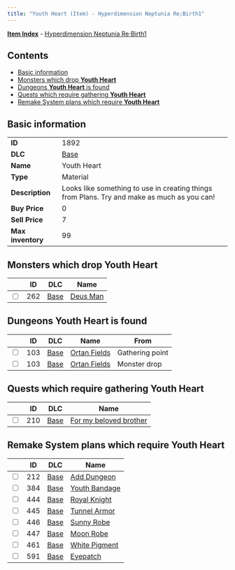 ```yaml
---
title: "Youth Heart (Item) - Hyperdimension Neptunia Re;Birth1"
---
```


[**Item Index**](/neptunia/rb1/item/index.html) - [Hyperdimension Neptunia Re;Birth1](/neptunia/rb1)

## Contents

- [Basic information](#basic-information)
- [Monsters which drop **Youth Heart**](#monsters-which-drop-youth-heart)
- [Dungeons **Youth Heart** is found](#dungeons-youth-heart-is-found)
- [Quests which require gathering **Youth Heart**](#quests-which-require-gathering-youth-heart)
- [Remake System plans which require **Youth Heart**](#remake-system-plans-which-require-youth-heart)

## Basic information

|   |   |
| -- | -- |
| **ID** | 1892 |
| **DLC** | [Base](/neptunia/rb1/dlc/1-base.html) |
| **Name** | Youth Heart |
| **Type** | Material |
| **Description** | Looks like something to use in creating things from Plans. Try and make as much as you can! |
| **Buy Price** | 0 |
| **Sell Price** | 7 |
| **Max inventory** | 99 |


## Monsters which drop **Youth Heart**

|    | ID | DLC | Name |
| -- | -- | --- | ---- |
| <input type="checkbox" id="rb1-monster-1-262" class="trackbox" /> | 262 | [Base](/neptunia/rb1/dlc/1-base.html) | [Deus Man](/neptunia/rb1/monster/1-262-deus-man.html) |


## Dungeons **Youth Heart** is found

|    | ID | DLC | Name | From |
| -- | -- | --- | ---- | ---- |
| <input type="checkbox" id="rb1-dungeon-1-103" class="trackbox" /> | 103 | [Base](/neptunia/rb1/dlc/1-base.html) | [Ortan Fields](/neptunia/rb1/dungeon/1-103-ortan-fields.html) | Gathering point |
| <input type="checkbox" id="rb1-dungeon-1-103" class="trackbox" /> | 103 | [Base](/neptunia/rb1/dlc/1-base.html) | [Ortan Fields](/neptunia/rb1/dungeon/1-103-ortan-fields.html) | Monster drop |


## Quests which require gathering **Youth Heart**

|    | ID | DLC | Name |
| -- | -- | --- | ---- |
| <input type="checkbox" id="rb1-quest-1-210" class="trackbox" /> | 210 | [Base](/neptunia/rb1/dlc/1-base.html) | [For my beloved brother](/neptunia/rb1/quest/1-210-for-my-beloved-brother.html) |


## Remake System plans which require **Youth Heart**

|    | ID | DLC | Name |
| -- | -- | --- | ---- |
| <input type="checkbox" id="rb1-quest-1-212" class="trackbox" /> | 212 | [Base](/neptunia/rb1/dlc/1-base.html) | [Add Dungeon](/neptunia/rb1/quest/1-212-add-dungeon.html) |
| <input type="checkbox" id="rb1-quest-1-384" class="trackbox" /> | 384 | [Base](/neptunia/rb1/dlc/1-base.html) | [Youth Bandage](/neptunia/rb1/quest/1-384-youth-bandage.html) |
| <input type="checkbox" id="rb1-quest-1-444" class="trackbox" /> | 444 | [Base](/neptunia/rb1/dlc/1-base.html) | [Royal Knight](/neptunia/rb1/quest/1-444-royal-knight.html) |
| <input type="checkbox" id="rb1-quest-1-445" class="trackbox" /> | 445 | [Base](/neptunia/rb1/dlc/1-base.html) | [Tunnel Armor](/neptunia/rb1/quest/1-445-tunnel-armor.html) |
| <input type="checkbox" id="rb1-quest-1-446" class="trackbox" /> | 446 | [Base](/neptunia/rb1/dlc/1-base.html) | [Sunny Robe](/neptunia/rb1/quest/1-446-sunny-robe.html) |
| <input type="checkbox" id="rb1-quest-1-447" class="trackbox" /> | 447 | [Base](/neptunia/rb1/dlc/1-base.html) | [Moon Robe](/neptunia/rb1/quest/1-447-moon-robe.html) |
| <input type="checkbox" id="rb1-quest-1-461" class="trackbox" /> | 461 | [Base](/neptunia/rb1/dlc/1-base.html) | [White Pigment](/neptunia/rb1/quest/1-461-white-pigment.html) |
| <input type="checkbox" id="rb1-quest-1-591" class="trackbox" /> | 591 | [Base](/neptunia/rb1/dlc/1-base.html) | [Eyepatch](/neptunia/rb1/quest/1-591-eyepatch.html) |
